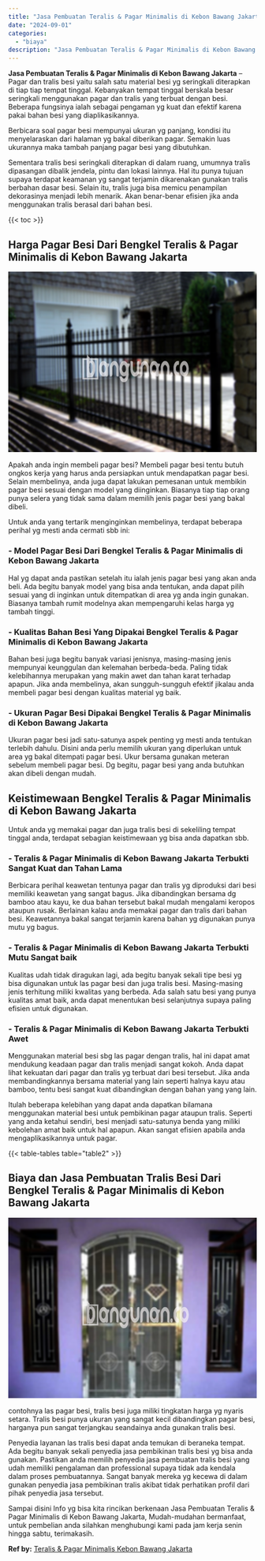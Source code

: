```yaml
---
title: "Jasa Pembuatan Teralis & Pagar Minimalis di Kebon Bawang Jakarta"
date: "2024-09-01"
categories: 
  - "biaya"
description: "Jasa Pembuatan Teralis & Pagar Minimalis di Kebon Bawang Jakarta. Sampai disini Info yg bisa kita rincikan berkenaan Jasa Pembuatan Teralis & Pagar Minimalis..."
---
```


**Jasa Pembuatan Teralis & Pagar Minimalis di Kebon Bawang Jakarta** – Pagar dan tralis besi yaitu salah satu material besi yg seringkali diterapkan di tiap tiap tempat tinggal. Kebanyakan tempat tinggal berskala besar seringkali menggunakan pagar dan tralis yang terbuat dengan besi. Beberapa fungsinya ialah sebagai pengaman yg kuat dan efektif karena pakai bahan besi yang diaplikasikannya.

Berbicara soal pagar besi mempunyai ukuran yg panjang, kondisi itu menyelaraskan dari halaman yg bakal diberikan pagar. Semakin luas ukurannya maka tambah panjang pagar besi yang dibutuhkan.

Sementara tralis besi seringkali diterapkan di dalam ruang, umumnya tralis dipasangan dibalik jendela, pintu dan lokasi lainnya. Hal itu punya tujuan supaya terdapat keamanan yg sangat terjamin dikarenakan gunakan tralis berbahan dasar besi. Selain itu, tralis juga bisa memicu penampilan dekorasinya menjadi lebih menarik. Akan benar-benar efisien jika anda menggunakan tralis berasal dari bahan besi.

{{< toc >}}

## Harga Pagar Besi Dari Bengkel Teralis & Pagar Minimalis di Kebon Bawang Jakarta

![Jasa Pembuatan Teralis & Pagar Minimalis di Kebon Bawang Jakarta](/images/pagar-minimalis-murah-39.png)

Apakah anda ingin membeli pagar besi? Membeli pagar besi tentu butuh ongkos kerja yang harus anda persiapkan untuk mendapatkan pagar besi. Selain membelinya, anda juga dapat lakukan pemesanan untuk membikin pagar besi sesuai dengan model yang diinginkan. Biasanya tiap tiap orang punya selera yang tidak sama dalam memilih jenis pagar besi yang bakal dibeli.

Untuk anda yang tertarik menginginkan membelinya, terdapat beberapa perihal yg mesti anda cermati sbb ini:
### \- Model Pagar Besi Dari Bengkel Teralis & Pagar Minimalis di Kebon Bawang Jakarta

Hal yg dapat anda pastikan setelah itu ialah jenis pagar besi yang akan anda beli. Ada begitu banyak model yang bisa anda tentukan, anda dapat pilih sesuai yang di inginkan untuk ditempatkan di area yg anda ingin gunakan. Biasanya tambah rumit modelnya akan mempengaruhi kelas harga yg tambah tinggi.

### \- Kualitas Bahan Besi Yang Dipakai Bengkel Teralis & Pagar Minimalis di Kebon Bawang Jakarta

Bahan besi juga begitu banyak variasi jenisnya, masing-masing jenis mempunyai keunggulan dan kelemahan berbeda-beda. Paling tidak kelebihannya merupakan yang makin awet dan tahan karat terhadap apapun. Jika anda membelinya, akan sungguh-sungguh efektif jikalau anda membeli pagar besi dengan kualitas material yg baik.

### \- Ukuran Pagar Besi Dipakai Bengkel Teralis & Pagar Minimalis di Kebon Bawang Jakarta

Ukuran pagar besi jadi satu-satunya aspek penting yg mesti anda tentukan terlebih dahulu. Disini anda perlu memilih ukuran yang diperlukan untuk area yg bakal ditempati pagar besi. Ukur bersama gunakan meteran sebelum membeli pagar besi. Dg begitu, pagar besi yang anda butuhkan akan dibeli dengan mudah.

## Keistimewaan Bengkel Teralis & Pagar Minimalis di Kebon Bawang Jakarta

Untuk anda yg memakai pagar dan juga tralis besi di sekeliling tempat tinggal anda, terdapat sebagian keistimewaan yg bisa anda dapatkan sbb.

### \- Teralis & Pagar Minimalis di Kebon Bawang Jakarta Terbukti Sangat Kuat dan Tahan Lama

Berbicara perihal keawetan tentunya pagar dan tralis yg diproduksi dari besi memiliki keawetan yang sangat bagus. Jika dibandingkan bersama dg bamboo atau kayu, ke dua bahan tersebut bakal mudah mengalami keropos ataupun rusak. Berlainan kalau anda memakai pagar dan tralis dari bahan besi. Keawetannya bakal sangat terjamin karena bahan yg digunakan punya mutu yg bagus.

### \- Teralis & Pagar Minimalis di Kebon Bawang Jakarta Terbukti Mutu Sangat baik

Kualitas udah tidak diragukan lagi, ada begitu banyak sekali tipe besi yg bisa digunakan untuk las pagar besi dan juga tralis besi. Masing-masing jenis terhitung miliki kwalitas yang berbeda. Ada salah satu besi yang punya kualitas amat baik, anda dapat menentukan besi selanjutnya supaya paling efisien untuk digunakan.

### \- Teralis & Pagar Minimalis di Kebon Bawang Jakarta Terbukti Awet

Menggunakan material besi sbg las pagar dengan tralis, hal ini dapat amat mendukung keadaan pagar dan tralis menjadi sangat kokoh. Anda dapat lihat kekuatan dari pagar dan tralis yg terbuat dari besi tersebut. Jika anda membandingkannya bersama material yang lain seperti halnya kayu atau bamboo, tentu besi sangat kuat dibandingkan dengan bahan yang yang lain.

Itulah beberapa kelebihan yang dapat anda dapatkan bilamana menggunakan material besi untuk pembikinan pagar ataupun tralis. Seperti yang anda ketahui sendiri, besi menjadi satu-satunya benda yang miliki kebolehan amat baik untuk hal apapun. Akan sangat efisien apabila anda mengaplikasikannya untuk pagar.

{{< table-tables table="table2" >}}

## Biaya dan Jasa Pembuatan Tralis Besi Dari Bengkel Teralis & Pagar Minimalis di Kebon Bawang Jakarta

![Jasa Pembuatan Teralis & Pagar Minimalis di Kebon Bawang Jakarta](/images/teralis-minimalis-murah-18.png)

contohnya las pagar besi, tralis besi juga miliki tingkatan harga yg nyaris setara. Tralis besi punya ukuran yang sangat kecil dibandingkan pagar besi, harganya pun sangat terjangkau seandainya anda gunakan tralis besi.

Penyedia layanan las tralis besi dapat anda temukan di beraneka tempat. Ada begitu banyak sekali penyedia jasa pembikinan tralis besi yg bisa anda gunakan. Pastikan anda memilih penyedia jasa pembuatan tralis besi yang udah memiliki pengalaman dan professional supaya tidak ada kendala dalam proses pembuatannya. Sangat banyak mereka yg kecewa di dalam gunakan penyedia jasa pembikinan tralis akibat tidak perhatikan profil dari pihak penyedia jasa tersebut.

Sampai disini Info yg bisa kita rincikan berkenaan Jasa Pembuatan Teralis & Pagar Minimalis di Kebon Bawang Jakarta, Mudah-mudahan bermanfaat, untuk pembelian anda silahkan menghubungi kami pada jam kerja senin hingga sabtu, terimakasih.

**Ref by:** [Teralis & Pagar Minimalis Kebon Bawang Jakarta](https://id.wikipedia.org/wiki/Teralis)
